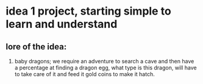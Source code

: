 # idea 1 project, starting simple to learn and understand

## lore of the idea:
1. baby dragons; we require an adventure to search a cave and then have a percentage at finding a dragon egg, what type is this dragon, will have to take care of it and feed it gold coins to make it hatch. 